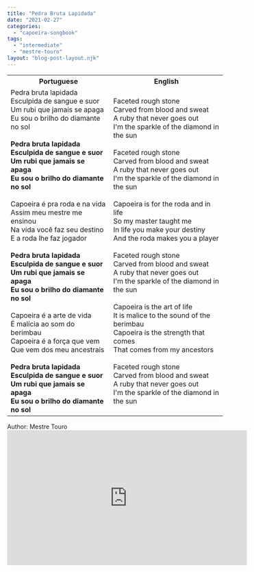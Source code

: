 ```yaml
---
title: "Pedra Bruta Lapidada"
date: "2021-02-27"
categories: 
  - "capoeira-songbook"
tags: 
  - "intermediate"
  - "mestre-touro"
layout: "blog-post-layout.njk"
---
```


<table class="capoeira-table">
    <tr class="header-row">
        <th>Portuguese</th>
        <th>English</th>
    </tr>
    <tr>
        <td>Pedra bruta lapidada<br>
Esculpida de sangue e suor<br>
Um rubi que jamais se apaga<br>
Eu sou o brilho do diamante no sol<br>
<br>
<strong>Pedra bruta lapidada<br>
Esculpida de sangue e suor<br>
Um rubi que jamais se apaga<br>
Eu sou o brilho do diamante no sol</strong><br>
<br>
Capoeira é pra roda e na vida<br>
Assim meu mestre me ensinou<br>
Na vida você faz seu destino<br>
E a roda lhe faz jogador<br>
<br>
<strong>Pedra bruta lapidada<br>
Esculpida de sangue e suor<br>
Um rubi que jamais se apaga<br>
Eu sou o brilho do diamante no sol</strong><br>
<br>
Capoeira é a arte de vida<br>
É malícia ao som do berimbau<br>
Capoeira é a força que vem<br>
Que vem dos meu ancestrais<br>
<br>
<strong>Pedra bruta lapidada<br>
Esculpida de sangue e suor<br>
Um rubi que jamais se apaga<br>
Eu sou o brilho do diamante no sol</strong></td>
        <td>Faceted rough stone<br>
Carved from blood and sweat<br>
A ruby that never goes out<br>
I'm the sparkle of the diamond in the sun<br>
<br>
Faceted rough stone<br>
Carved from blood and sweat<br>
A ruby that never goes out<br>
I'm the sparkle of the diamond in the sun<br>
<br>
Capoeira is for the roda and in life<br>
So my master taught me<br>
In life you make your destiny<br>
And the roda makes you a player<br>
<br>
Faceted rough stone<br>
Carved from blood and sweat<br>
A ruby that never goes out<br>
I'm the sparkle of the diamond in the sun<br>
<br>
Capoeira is the art of life<br>
It is malice to the sound of the berimbau<br>
Capoeira is the strength that comes<br>
That comes from my ancestors<br>
<br>
Faceted rough stone<br>
Carved from blood and sweat<br>
A ruby that never goes out<br>
I'm the sparkle of the diamond in the sun</td>
    </tr>
</table>

<figcaption>
Author: Mestre Touro
</figcaption>

<iframe width="560" height="315" src="https://www.youtube.com/embed/Bp0gwQKnLhg" title="YouTube video player" frameborder="0" allow="accelerometer; autoplay; clipboard-write; encrypted-media; gyroscope; picture-in-picture" allowfullscreen></iframe>